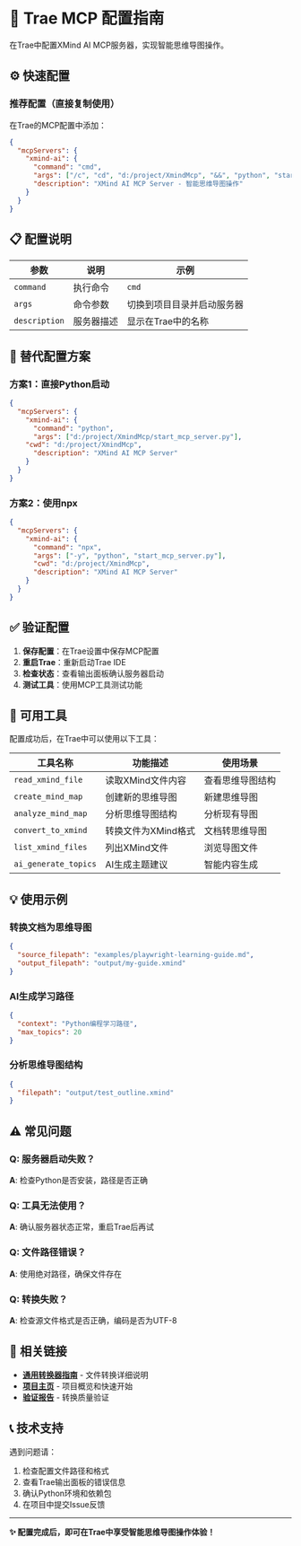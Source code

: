 # 🚀 Trae MCP 配置指南

在Trae中配置XMind AI MCP服务器，实现智能思维导图操作。

## ⚙️ 快速配置

### 推荐配置（直接复制使用）

在Trae的MCP配置中添加：

```json
{
  "mcpServers": {
    "xmind-ai": {
      "command": "cmd",
      "args": ["/c", "cd", "d:/project/XmindMcp", "&&", "python", "start_mcp_server.py"],
      "description": "XMind AI MCP Server - 智能思维导图操作"
    }
  }
}
```

## 📋 配置说明

| 参数 | 说明 | 示例 |
|------|------|-------|
| `command` | 执行命令 | `cmd` |
| `args` | 命令参数 | 切换到项目目录并启动服务器 |
| `description` | 服务器描述 | 显示在Trae中的名称 |

## 🔧 替代配置方案

### 方案1：直接Python启动
```json
{
  "mcpServers": {
    "xmind-ai": {
      "command": "python",
      "args": ["d:/project/XmindMcp/start_mcp_server.py"],
    "cwd": "d:/project/XmindMcp",
      "description": "XMind AI MCP Server"
    }
  }
}
```

### 方案2：使用npx
```json
{
  "mcpServers": {
    "xmind-ai": {
      "command": "npx",
      "args": ["-y", "python", "start_mcp_server.py"],
      "cwd": "d:/project/XmindMcp",
      "description": "XMind AI MCP Server"
    }
  }
}
```

## ✅ 验证配置

1. **保存配置**：在Trae设置中保存MCP配置
2. **重启Trae**：重新启动Trae IDE
3. **检查状态**：查看输出面板确认服务器启动
4. **测试工具**：使用MCP工具测试功能

## 🎯 可用工具

配置成功后，在Trae中可以使用以下工具：

| 工具名称 | 功能描述 | 使用场景 |
|----------|----------|----------|
| `read_xmind_file` | 读取XMind文件内容 | 查看思维导图结构 |
| `create_mind_map` | 创建新的思维导图 | 新建思维导图 |
| `analyze_mind_map` | 分析思维导图结构 | 分析现有导图 |
| `convert_to_xmind` | 转换文件为XMind格式 | 文档转思维导图 |
| `list_xmind_files` | 列出XMind文件 | 浏览导图文件 |
| `ai_generate_topics` | AI生成主题建议 | 智能内容生成 |

## 💡 使用示例

### 转换文档为思维导图
```json
{
  "source_filepath": "examples/playwright-learning-guide.md",
  "output_filepath": "output/my-guide.xmind"
}
```

### AI生成学习路径
```json
{
  "context": "Python编程学习路径",
  "max_topics": 20
}
```

### 分析思维导图结构
```json
{
  "filepath": "output/test_outline.xmind"
}
```

## ⚠️ 常见问题

### Q: 服务器启动失败？
**A**: 检查Python是否安装，路径是否正确

### Q: 工具无法使用？
**A**: 确认服务器状态正常，重启Trae后再试

### Q: 文件路径错误？
**A**: 使用绝对路径，确保文件存在

### Q: 转换失败？
**A**: 检查源文件格式是否正确，编码是否为UTF-8

## 🔗 相关链接

- **[通用转换器指南](UNIVERSAL_CONVERTER_USAGE.md)** - 文件转换详细说明
- **[项目主页](README.md)** - 项目概览和快速开始
- **[验证报告](conversion_validation_report.md)** - 转换质量验证

## 📞 技术支持

遇到问题请：
1. 检查配置文件路径和格式
2. 查看Trae输出面板的错误信息
3. 确认Python环境和依赖包
4. 在项目中提交Issue反馈

---

**✨ 配置完成后，即可在Trae中享受智能思维导图操作体验！**